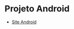 # Projeto Android
* <a href="https://rafasfrancah.github.io/SiteAndroid/" target="_blank">Site Android</a> 

